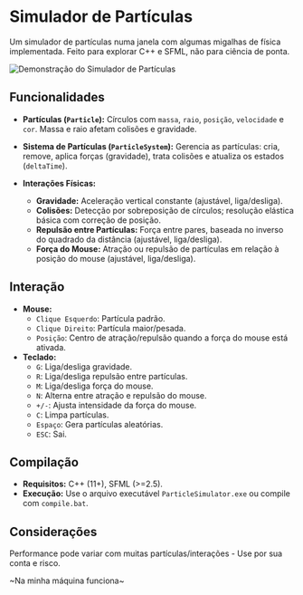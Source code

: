 # Simulador de Partículas

Um simulador de partículas numa janela com algumas migalhas de física implementada. Feito para explorar C++ e SFML, não para ciência de ponta.

![Demonstração do Simulador de Partículas](gravacao.gif)

## Funcionalidades

*   **Partículas (`Particle`):**
    Círculos com `massa`, `raio`, `posição`, `velocidade` e `cor`. Massa e raio afetam colisões e gravidade.

*   **Sistema de Partículas (`ParticleSystem`):**
    Gerencia as partículas: cria, remove, aplica forças (gravidade), trata colisões e atualiza os estados (`deltaTime`).

*   **Interações Físicas:**
    *   **Gravidade:** Aceleração vertical constante (ajustável, liga/desliga).
    *   **Colisões:** Detecção por sobreposição de círculos; resolução elástica básica com correção de posição.
    *   **Repulsão entre Partículas:** Força entre pares, baseada no inverso do quadrado da distância (ajustável, liga/desliga).
    *   **Força do Mouse:** Atração ou repulsão de partículas em relação à posição do mouse (ajustável, liga/desliga).

## Interação

*   **Mouse:**
    *   `Clique Esquerdo`: Partícula padrão.
    *   `Clique Direito`: Partícula maior/pesada.
    *   `Posição`: Centro de atração/repulsão quando a força do mouse está ativada.
*   **Teclado:**
    *   `G`: Liga/desliga gravidade.
    *   `R`: Liga/desliga repulsão entre partículas.
    *   `M`: Liga/desliga força do mouse.
    *   `N`: Alterna entre atração e repulsão do mouse.
    *   `+/-`: Ajusta intensidade da força do mouse.
    *   `C`: Limpa partículas.
    *   `Espaço`: Gera partículas aleatórias.
    *   `ESC`: Sai.

## Compilação

*   **Requisitos:** C++ (11+), SFML (>=2.5).
*   **Execução:** Use o arquivo executável `ParticleSimulator.exe` ou compile com `compile.bat`.

## Considerações

Performance pode variar com muitas partículas/interações - Use por sua conta e risco.

~Na minha máquina funciona~
